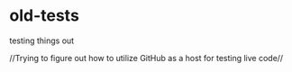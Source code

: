 # old-tests
testing things out

//Trying to figure out how to utilize GitHub as a host for testing live code//
